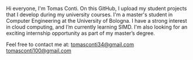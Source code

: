 Hi everyone, I'm Tomas Conti.
On this GitHub, I upload my student projects that I develop during my university courses.
I'm a master's student in Computer Engineering at the University of Bologna.
I have a strong interest in cloud computing, and I’m currently learning SIMD.
I'm also looking for an exciting internship opportunity as part of my master’s degree.

Feel free to contact me at:
tomasconti34@gmail.com
tomasconti100@gmail.com
